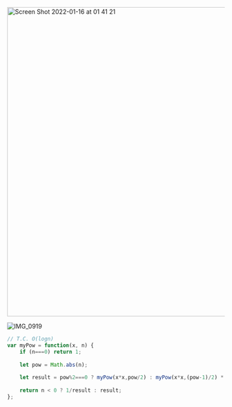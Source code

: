 
<img width="715" alt="Screen Shot 2022-01-16 at 01 41 21" src="https://user-images.githubusercontent.com/37787994/149653107-d6ac5a83-196c-4962-a8b5-ec312e13df33.png">


![IMG_0919](https://user-images.githubusercontent.com/37787994/149653116-d6825f95-4ecb-412e-83ba-c4181aa330b2.jpg)


```js
// T.C. O(logn)
var myPow = function(x, n) {
    if (n===0) return 1;
    
    let pow = Math.abs(n);
    
	let result = pow%2===0 ? myPow(x*x,pow/2) : myPow(x*x,(pow-1)/2) * x;
    
    return n < 0 ? 1/result : result;
};
```
